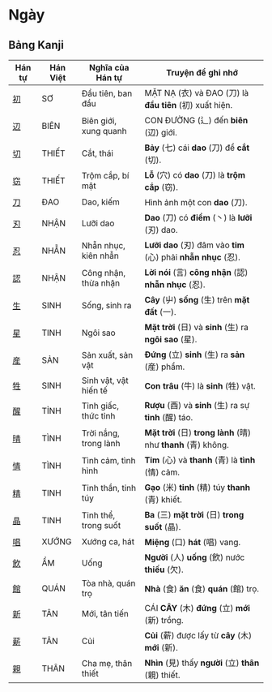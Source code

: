 # Ngày

## Bảng Kanji

| Hán tự | Hán Việt | Nghĩa của Hán tự | Truyện để ghi nhớ |
|---|---|---|---|
| [初](https://mazii.net/vi-VN/search/kanji/javi/%E5%88%9D) | SƠ | Đầu tiên, ban đầu | MẶT NẠ (衣) và ĐAO (刀) là **đầu tiên** (初) xuất hiện. |
| [辺](https://mazii.net/vi-VN/search/kanji/javi/%E8%BE%BA) | BIÊN | Biên giới, xung quanh | CON ĐƯỜNG (辶) đến **biên** (辺) giới. |
| [切](https://mazii.net/vi-VN/search/kanji/javi/%E5%88%87) | THIẾT | Cắt, thái | **Bảy** (七) cái **dao** (刀) để **cắt** (切). |
| [窃](https://mazii.net/vi-VN/search/kanji/javi/%E7%AA%83) | THIẾT | Trộm cắp, bí mật | **Lỗ** (穴) có **dao** (刀) là **trộm cắp** (窃). |
| [刀](https://mazii.net/vi-VN/search/kanji/javi/%E5%88%80) | ĐAO | Dao, kiếm | Hình ảnh một con **dao** (刀). |
| [刃](https://mazii.net/vi-VN/search/kanji/javi/%E5%88%83) | NHẬN | Lưỡi dao | **Dao** (刀) có **điểm** (丶) là **lưỡi** (刃) dao. |
| [忍](https://mazii.net/vi-VN/search/kanji/javi/%E5%BF%8D) | NHẪN | Nhẫn nhục, kiên nhẫn | **Lưỡi dao** (刃) đâm vào **tim** (心) phải **nhẫn nhục** (忍). |
| [認](https://mazii.net/vi-VN/search/kanji/javi/%E8%AA%8D) | NHẬN | Công nhận, thừa nhận | **Lời nói** (言) **công nhận** (認) **nhẫn nhục** (忍). |
| [生](https://mazii.net/vi-VN/search/kanji/javi/%E7%94%9F) | SINH | Sống, sinh ra | **Cây** (屮) **sống** (生) trên **mặt đất** (一). |
| [星](https://mazii.net/vi-VN/search/kanji/javi/%E6%98%9F) | TINH | Ngôi sao | **Mặt trời** (日) và **sinh** (生) ra **ngôi sao** (星). |
| [産](https://mazii.net/vi-VN/search/kanji/javi/%E7%94%A3) | SẢN | Sản xuất, sản vật | **Đứng** (立) **sinh** (生) ra **sản** (産) phẩm. |
| [牲](https://mazii.net/vi-VN/search/kanji/javi/%E7%89%B2) | SINH | Sinh vật, vật hiến tế | **Con trâu** (牛) là **sinh** (牲) vật. |
| [醒](https://mazii.net/vi-VN/search/kanji/javi/%E9%86%92) | TỈNH | Tỉnh giấc, thức tỉnh | **Rượu** (酉) và **sinh** (生) ra sự **tỉnh** (醒) táo. |
| [晴](https://mazii.net/vi-VN/search/kanji/javi/%E6%99%B4) | TÌNH | Trời nắng, trong lành | **Mặt trời** (日) **trong lành** (晴) như **thanh** (青) không. |
| [情](https://mazii.net/vi-VN/search/kanji/javi/%E6%83%85) | TÌNH | Tình cảm, tình hình | **Tim** (心) và **thanh** (青) là **tình** (情) cảm. |
| [精](https://mazii.net/vi-VN/search/kanji/javi/%E7%B2%BE) | TINH | Tinh thần, tinh túy | **Gạo** (米) **tinh** (精) túy **thanh** (青) khiết. |
| [晶](https://mazii.net/vi-VN/search/kanji/javi/%E6%99%B6) | TINH | Tinh thể, trong suốt | **Ba** (三) **mặt trời** (日) **trong suốt** (晶). |
| [唱](https://mazii.net/vi-VN/search/kanji/javi/%E5%94%B1) | XƯỚNG | Xướng ca, hát | **Miệng** (口) **hát** (唱) vang. |
| [飲](https://mazii.net/vi-VN/search/kanji/javi/%E9%A3%B2) | ẨM | Uống | **Người** (人) **uống** (飲) nước **thiếu** (欠). |
| [館](https://mazii.net/vi-VN/search/kanji/javi/%E9%A4%A8) | QUÁN | Tòa nhà, quán trọ | **Nhà** (食) **ăn** (食) **quán** (館) trọ. |
| [新](https://mazii.net/vi-VN/search/kanji/javi/%E6%96%B0) | TÂN | Mới, tân tiến | CÁI **CÂY** (木) **đứng** (立) **mới** (新) trồng. |
| [薪](https://mazii.net/vi-VN/search/kanji/javi/%E8%96%AA) | TÂN | Củi | **Củi** (薪) được lấy từ **cây** (木) **mới** (新). |
| [親](https://mazii.net/vi-VN/search/kanji/javi/%E8%A6%AA) | THÂN | Cha mẹ, thân thiết | **Nhìn** (見) thấy **người** (立) **thân** (親) thiết. |

